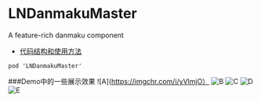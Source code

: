 # LNDanmakuMaster
A feature-rich danmaku component

* [代码结构和使用方法](https://www.jianshu.com/p/4a5448dd4a60)
```
pod 'LNDanmakuMaster'
```
###Demo中的一些展示效果
![A](https://imgchr.com/i/yVlmjO）
![B](https://imgchr.com/i/yVlV9x)
![C](https://imgchr.com/i/yVluuD)
![D](https://imgchr.com/i/yVlegK)
![E](https://imgchr.com/i/yVlkNR)
